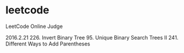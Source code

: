 leetcode
========

LeetCode Online Judge

2016.2.21
226. Invert Binary Tree
95. Unique Binary Search Trees II
241. Different Ways to Add Parentheses
